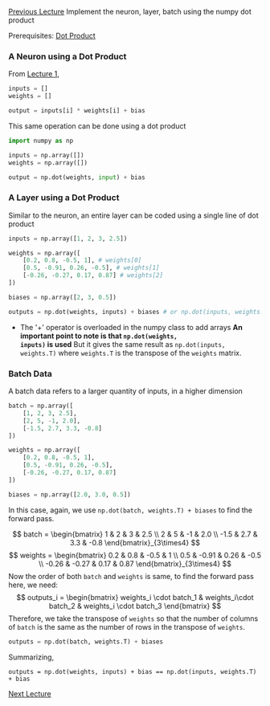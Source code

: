 [Previous Lecture](Lecture_1)
Implement the neuron, layer, batch using the numpy dot product

Prerequisites: [Dot Product](Dot_Products.md)

### A Neuron using a Dot Product

From [Lecture 1](Lecture_1), 
```python
inputs = []
weights = []

output = inputs[i] * weights[i] + bias
```
This same operation can be done using a dot product
```python
import numpy as np

inputs = np.array([])
weights = np.array([])

output = np.dot(weights, input) + bias
```


### A Layer using a Dot Product

Similar to the neuron, an entire layer can be coded using a single line of dot product

```python
inputs = np.array([1, 2, 3, 2.5])

weights = np.array([
    [0.2, 0.8, -0.5, 1], # weights[0]
    [0.5, -0.91, 0.26, -0.5], # weights[1]
    [-0.26, -0.27, 0.17, 0.87] # weights[2]
])

biases = np.array([2, 3, 0.5])

outputs = np.dot(weights, inputs) + biases # or np.dot(inputs, weights.T)
```

 - The '+' operator is overloaded in the numpy class to add arrays
**An important point to note is that <code>np.dot(weights, inputs)</code> is used**
But it gives the same result as <code>np.dot(inputs, weights.T)</code> where `weights.T` is the transpose of the `weights` matrix.

### Batch Data

A batch data refers to a larger quantity of inputs, in a higher dimension

```python
batch = np.array([
    [1, 2, 3, 2.5],
    [2, 5, -1, 2.0],
    [-1.5, 2.7, 3.3, -0.8]
])

weights = np.array([
    [0.2, 0.8, -0.5, 1],
    [0.5, -0.91, 0.26, -0.5],
    [-0.26, -0.27, 0.17, 0.87]
])

biases = np.array([2.0, 3.0, 0.5])
```

In this case, again, we use `np.dot(batch, weights.T) + biases` to find the forward pass.

$$
batch = \begin{bmatrix} 1 & 2 & 3 & 2.5 \\ 2 & 5 & -1 & 2.0 \\ -1.5 & 2.7 & 3.3 & -0.8 \end{bmatrix}_{3\times4}
$$
$$
weights = \begin{bmatrix} 0.2 & 0.8 & -0.5 & 1 \\ 0.5 & -0.91 & 0.26 & -0.5 \\ -0.26 & -0.27 & 0.17 & 0.87 \end{bmatrix}_{3\times4}
$$
Now the order of both `batch` and `weights` is same, to find the forward pass here, we need:
$$
outputs_i = \begin{bmatrix} weights_i \cdot batch_1 & weights_i\cdot batch_2 & weights_i \cdot batch_3 \end{bmatrix}
$$
Therefore, we take the transpose of `weights` so that the number of columns of `batch` is the same as the number of rows in the transpose of `weights`.

```python
outputs = np.dot(batch, weights.T) + biases
```
Summarizing, 

```
outputs = np.dot(weights, inputs) + bias == np.dot(inputs, weights.T) + bias
```

[Next Lecture](Lecture_3.md)
